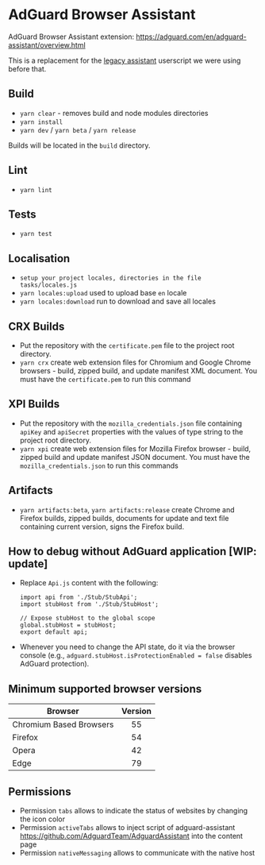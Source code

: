 # AdGuard Browser Assistant

AdGuard Browser Assistant extension:
https://adguard.com/en/adguard-assistant/overview.html

This is a replacement for the [legacy assistant](https://github.com/AdguardTeam/AdguardAssistant) userscript we were using before that.

## Build

- `yarn clear` - removes build and node modules directories
- `yarn install`
- `yarn dev` / `yarn beta` / `yarn release`

Builds will be located in the `build` directory.

## Lint

- `yarn lint`

## Tests

- `yarn test`

## Localisation

- `setup your project locales, directories in the file tasks/locales.js`
- `yarn locales:upload` used to upload base `en` locale
- `yarn locales:download` run to download and save all locales

## CRX Builds

- Put the repository with the `certificate.pem` file to the project root directory.
- `yarn crx` create web extension files for Chromium and Google Chrome browsers - build, zipped build, and update manifest XML document. You must have the `certificate.pem` to run this command

## XPI Builds

- Put the repository with the `mozilla_credentials.json` file containing `apiKey` and `apiSecret` properties with the values of type string to the project root directory.
- `yarn xpi` create web extension files for Mozilla Firefox browser - build, zipped build and update manifest JSON document. You must have the `mozilla_credentials.json` to run this commands

## Artifacts

- `yarn artifacts:beta`, `yarn artifacts:release` create Chrome and Firefox builds, zipped builds, documents for update and text file containing current version, signs the Firefox build.

## How to debug without AdGuard application [WIP: update]

- Replace `Api.js` content with the following:

  ```
  import api from './Stub/StubApi';
  import stubHost from './Stub/StubHost';

  // Expose stubHost to the global scope
  global.stubHost = stubHost;
  export default api;
  ```

- Whenever you need to change the API state, do it via the browser console (e.g., `adguard.stubHost.isProtectionEnabled = false` disables AdGuard protection).

## Minimum supported browser versions
| Browser                 	| Version 	|
|-------------------------	|:-------:	|
| Chromium Based Browsers 	|    55   	|
| Firefox                 	|    54   	|
| Opera                   	|    42   	|
| Edge                    	|    79   	|

## Permissions
- Permission `tabs` allows to indicate the status of websites by changing the icon color
- Permission `activeTabs` allows to inject script of adguard-assistant https://github.com/AdguardTeam/AdguardAssistant into the content page
- Permission `nativeMessaging` allows to communicate with the native host
